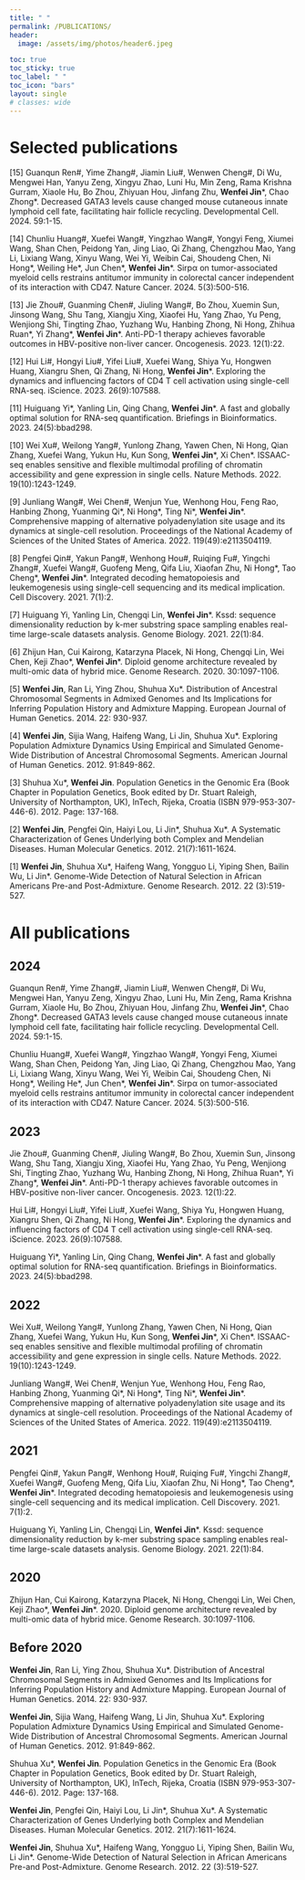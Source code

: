 ```yaml
---
title: " "
permalink: /PUBLICATIONS/
header:
  image: /assets/img/photos/header6.jpeg

toc: true
toc_sticky: true
toc_label: " "
toc_icon: "bars"
layout: single
# classes: wide
---
```


# Selected publications

[15]	Guanqun Ren#, Yime Zhang#, Jiamin Liu#, Wenwen Cheng#, Di Wu, Mengwei Han, Yanyu Zeng, Xingyu Zhao, Luni Hu, Min Zeng, Rama Krishna Gurram, Xiaole Hu, Bo Zhou, Zhiyuan Hou, Jinfang Zhu, **Wenfei Jin***, Chao Zhong\*. Decreased GATA3 levels cause changed mouse cutaneous innate lymphoid cell fate, facilitating hair follicle recycling. Developmental Cell. 2024. 59:1-15. <a href="https://pdf.sciencedirectassets.com/272236/1-s2.0-S1534580723X0015X/1-s2.0-S1534580724002685/main.pdf?X-Amz-Security-Token=IQoJb3JpZ2luX2VjENX%2F%2F%2F%2F%2F%2F%2F%2F%2F%2FwEaCXVzLWVhc3QtMSJIMEYCIQCjQ0gHb80kXcVdAuVCFtTDbMbLNXKz9aaa5WsmC2CXpAIhAP%2FzQWQLQaS0VS1chcECD8YvAvELGDzsZGdJYxbuLL2jKrsFCM7%2F%2F%2F%2F%2F%2F%2F%2F%2F%2FwEQBRoMMDU5MDAzNTQ2ODY1IgxRvBLEzDoIActjYPkqjwWI%2BZEWNqzgoatUXq%2BEexl4LCdkN6WhDZ6E0MDv6k2P4z5a6AY%2F3nvzArs7MBu%2FyteBYOhpAlT3qcoXJPopsbVqqfsVwhh6mfU4N9OyUwf1kMLw%2B6TNJvNP95xsFkq4X2wKbjUxq%2Bvtw%2BEXhcWdwfPm31IQcVFh%2BiOyaGHdNNKQz7sRidOBdn3PIvH94%2FnptegaAk%2FgIDusPoPPET50piURRhZ9kEL3CLx6ynqgQCXYWWptgnyuipPvAo9aZSEbAcMPGHrlwxfK%2Bkwt1YE1WkxOggwUND2N%2FjLHTbfXKFGQdD%2FD6TQqEKWDiBsSrSuFEIo3S2mTS%2BL4kfspfmeXsvhq9Oiqv4TYMgOmkfDK%2B2tWEzdpuQhqueF7n7UDCGet1uwmG%2FWABtTO1wdMfQm4b2ujEJz5ctPrZ9v%2FJ3HaNklQy8zA%2B8LMmkNr95vw80BnCkQDDG0xdGRhOBHkQkDD0PjBTzLbFmA%2FBk7CU5TBIgHeHcjpehlwpontXR6iJO2bg%2BHJKrhU0RI5GodonqPsm8f4GNpNUpgBOmykvosDLkGLvb7Qz3T4sNQr20%2BUxtE4ysF0RuAkbToecGf0Z5Zkuhp%2BTYmJjywOKXJCVJyEONGoi4ZjYjfZN35YGmimYFfMzepw2OKw5mLQSa12eOMIs0SLo2D5mAmBohqwNzVd9I6hliNZLBJAbQy6Uh9r%2BDjnwou7GZrjTUhV9u99qWLxIS%2BB5LZgny%2FWRbDyk2ZhbBYO7vnuRENJEvGftDa14fVyjODCZ1xsT08ES%2BSwVkxV%2B1XAfHCLrd%2FfzxFHM6fE899MGRzMlTXexdqJ%2BESwYEXiZY1jkfjoC8f9vEIKsDZNJ32IoSuG1%2BxCeo%2FBXFuQqaKUMLeJ9rUGOrABGe2sqEGtAEvX1CVr%2Bsxg8oOYimP7ITdT3QfdjN6WTWaPXJfPlVHmT0vAw%2FmcnAUYRpYbxpuKumWipumeLzoPzf5diwfu4h6umdvOrx%2BdZDM65e%2BCaWfhJuGWhbJhkHTuDSXQc6WmncqavHenZqmrFmlwqEUF49vt68D4ByJpXWAFR9GdP8InQWRDxTf0g0C5LQhyA%2F7O3DxIshiwYN1XeZNT%2FdszQCxseZO8EC9SX%2FA%3D&X-Amz-Algorithm=AWS4-HMAC-SHA256&X-Amz-Date=20240815T060828Z&X-Amz-SignedHeaders=host&X-Amz-Expires=300&X-Amz-Credential=ASIAQ3PHCVTY4WBJS73N%2F20240815%2Fus-east-1%2Fs3%2Faws4_request&X-Amz-Signature=185a18d8400ccd25a84821b00e8532efb2cdc9cb7e7ec14659bb10199ac4fedd&hash=52c88d0b705c42d3d7d959371c70828bf13762e375af45597eda7ed34347a8e6&host=68042c943591013ac2b2430a89b270f6af2c76d8dfd086a07176afe7c76c2c61&pii=S1534580724002685&tid=spdf-d511eb2a-d5d7-48c0-9fa5-6113e0c570cb&sid=3e7bcc943571d3478a38f2d61c9fe6b30207gxrqa&type=client&tsoh=d3d3LnNjaWVuY2VkaXJlY3QuY29t&ua=06095d07545755500e52&rr=8b3702a0dd120ee8&cc=cn" rel="nofollow noopener noreferrer"><i class="fa-solid fa-arrow-up-right-from-square" aria-hidden="true"></i></a>

[14]	Chunliu Huang#, Xuefei Wang#, Yingzhao Wang#, Yongyi Feng, Xiumei Wang, Shan Chen, Peidong Yan, Jing Liao, Qi Zhang, Chengzhou Mao, Yang Li, Lixiang Wang, Xinyu Wang, Wei Yi, Weibin Cai, Shoudeng Chen, Ni Hong\*, Weiling He\*, Jun Chen\*, **Wenfei Jin***. Sirpα on tumor-associated myeloid cells restrains antitumor immunity in colorectal cancer independent of its interaction with CD47. Nature Cancer. 2024. 5(3):500-516. <a href="https://www.nature.com/articles/s43018-023-00691-z" rel="nofollow noopener noreferrer"><i class="fa-solid fa-arrow-up-right-from-square" aria-hidden="true"></i></a>

[13]	Jie Zhou#, Guanming Chen#, Jiuling Wang#, Bo Zhou, Xuemin Sun, Jinsong Wang, Shu Tang, Xiangju Xing, Xiaofei Hu, Yang Zhao, Yu Peng, Wenjiong Shi, Tingting Zhao, Yuzhang Wu, Hanbing Zhong, Ni Hong, Zhihua Ruan\*, Yi Zhang\*, **Wenfei Jin***. Anti-PD-1 therapy achieves favorable outcomes in HBV-positive non-liver cancer. Oncogenesis. 2023. 12(1):22. <a href="https://www.nature.com/articles/s41389-023-00468-0" rel="nofollow noopener noreferrer"><i class="fa-solid fa-arrow-up-right-from-square" aria-hidden="true"></i></a>

[12]	Hui Li#, Hongyi Liu#, Yifei Liu#, Xuefei Wang, Shiya Yu, Hongwen Huang, Xiangru Shen, Qi Zhang, Ni Hong, **Wenfei Jin***. Exploring the dynamics and influencing factors of CD4 T cell activation using single-cell RNA-seq. iScience. 2023. 26(9):107588. <a href="https://pdf.sciencedirectassets.com/318494/1-s2.0-S2589004223X00091/1-s2.0-S2589004223016656/main.pdf?X-Amz-Security-Token=IQoJb3JpZ2luX2VjENb%2F%2F%2F%2F%2F%2F%2F%2F%2F%2FwEaCXVzLWVhc3QtMSJHMEUCIQDVkopK6Lanffd8exBbmndghd3BqiWC5f3VnxzzkHPK%2BwIgaGlakz3dseWihzAnRnhImLOizwnt4CyhisbLFrOD1NIquwUIz%2F%2F%2F%2F%2F%2F%2F%2F%2F%2F%2FARAFGgwwNTkwMDM1NDY4NjUiDCoiKRnLb5piMIO74SqPBahTmBPy%2FNgbVGeu6BLX42lFPoVC8tFVvff4VatHTzZuy8HeZ0Ti7lLVn4WOymNRR15XH4QTjpqSsY5D5RwkGTmojrotLGnpGpTyH2a3yQlM65VwpvIPECOaMFoEMLjmBjnh03voh5J1bNBSmc%2FaHq8yzx2qGmbl1rWjQV%2FZHHY1s7Ta71pB2rB0d8rfkrQ7V4erAXPDMfQBkP6UjSwBFZyG9KD3t8KH6XcG%2FYGAud4bEgouAPiRbVWlwfqPJJmOOfY47QeiDVoClD14GUDMaIvUuzptio%2FSI9DvXDRooRySVzSSSx%2BRxmS8gLfeQM3bnJOZTJxmVrYY2oiR5domKP6SCER4uGnkwgaL3qUNtbnTehTApk2SBKsX6zarS1qfUARSP7Cx4NQDbORL%2FsbV5UZWWVAudrexQnE%2BqaDMu4tUngtWycgfQXqVIt5BD21uZOeHunJ6UwdgbVg%2BrJiNQYY4zyvaaEidN2fR%2BF78SoDKOW6YCk24ZgWn6UE38d6btWIedDwNFd8ZAOjRjtgM4s579EUHR2ANcJ%2FcvcGL%2B7SbRtR3iY1Un2F3cNsSi%2BI70edYPbeYomga%2BUUJI16HaDa99gghsNSBfg%2F0xRJwwuhJ%2BLN6nZIcYU1bjVEV1tKag%2B8A7sEBU2n7L3QNVXkadb93ip2tkEgPqyrXeXFYLMH7L5HGzQZ%2BKr5V7zHqHEuD8c6YbQPR%2FMZMf4inaqiKEhMxJq%2BSqcmN3zyg4XCdc%2BcQlwX81pyFFz4EnJMLhdD%2BPLHwjN868GFKyYRc5bFpCQMFkcFOm369lhtKzwZk%2BM2kxxzTR7JyiYvzPmj5WYxm5I0ncwzdfHviO1hbMMUa2FZvsd5PmTyGugvfd9GcmoQwiqX2tQY6sQGpDPIfKExSl0WEbf9xOQede3%2FqVH27gNNLQsYD%2Fl7C0f4qzgmnN4VPp5Hlam0lfi%2BGjs0UfhU3L2DRIDPP3CIR9GTdWcDHQ%2BIzySS%2FMPz7ERavebCmtVoDxUXlf7%2BKN2aYv1rsc9BFffRKWwJv0HFxIu%2BUvBdhWfHPRbGkdEdZgNooHbW4I8uP71t06LuTpwJzyn7lm82mZJiKUvJOHfq4hOfwR5rhbPuhyddNXlk3moA%3D&X-Amz-Algorithm=AWS4-HMAC-SHA256&X-Amz-Date=20240815T062216Z&X-Amz-SignedHeaders=host&X-Amz-Expires=300&X-Amz-Credential=ASIAQ3PHCVTYYWG2P3VI%2F20240815%2Fus-east-1%2Fs3%2Faws4_request&X-Amz-Signature=bd824261cce0825e3cea6733ad19b57f0d8a3fc94438e85deae688d1e01e129f&hash=5594864def13228ed9b5f4fefe7a108230881626f878963a16fdbaa3c1d973a2&host=68042c943591013ac2b2430a89b270f6af2c76d8dfd086a07176afe7c76c2c61&pii=S2589004223016656&tid=spdf-fe969d5c-32d2-4269-8913-6c83dede23e7&sid=3e7bcc943571d3478a38f2d61c9fe6b30207gxrqa&type=client&tsoh=d3d3LnNjaWVuY2VkaXJlY3QuY29t&ua=06095d07545754540b54&rr=8b3716d68c6020f6&cc=cn" rel="nofollow noopener noreferrer"><i class="fa-solid fa-arrow-up-right-from-square" aria-hidden="true"></i></a>

[11]	Huiguang Yi\*, Yanling Lin, Qing Chang, **Wenfei Jin***. A fast and globally optimal solution for RNA-seq quantification. Briefings in Bioinformatics. 2023. 24(5):bbad298. <a href="https://watermark.silverchair.com/bbad298.pdf?token=AQECAHi208BE49Ooan9kkhW_Ercy7Dm3ZL_9Cf3qfKAc485ysgAAA34wggN6BgkqhkiG9w0BBwagggNrMIIDZwIBADCCA2AGCSqGSIb3DQEHATAeBglghkgBZQMEAS4wEQQMfQIDTwY09QszHOcnAgEQgIIDMWIXXvTzkQgGhct50cvGHCnQGABpV2NJShIgsI6td6tFQ5W8BFqNCNywaFZ2jHkeeRSMOfzHZ7cnTpdc7bL0XNxp2Hr11o-WNAr_6-qpf5pnyJzQhSMQvbh02MaA4dfQBpTLwnMuQT28LPuu7sGeURdLjQYFOkuDwacM2wfE6ZRyyORGaWmzWvDuelDC2moBmAXkmmes7SYTQ-kWJK-KO0eTyfK6lkMsqZIqBUKd2UKy5I7wstnXE5BcH9yqmhnqWI_eBreL92vTV5wtrcTb6lfgsE_n5GFv0hSyZ43N8C6oIY2hlvO--LBlmOmVOoDKaQN_njNAxN3PQIMFLJ0kJ42G_Q221idCEUT0k9P6bHdVArnQVsyqf9TJ3rvgeE-oCvHssWu_Rkiz4uBz2dYvuB8rvBBXhHmDLKKvaHTh4HxtzCH2PXxT_0NGbkXUtMxndVXXWn8et0eZte-tUNzWNjvBYk-Iou8aNNYaF1aizwaf71t4NJrmxB06gB6CzZcpqeZPKK7xMU4nB5NRQuQLy0s3hg9kqmbUmIgkzGl8fCSAzLH86dRHEZTWHBYtJYI1V4Z16NaBET24bAMznM5agtrhENsznp9du75LgIRLCBIT8mDFMPLxWBJCHUblu4xYygpbkWdxmjI7OWQTv3zNKArpVwm0-4_za9c1z3ja_ysBY9HP-PvtOJE3CcSfFYytIgH-o3_quknhQ3_baob7Jwm8B5XerwNg43uKYFJIeUfPmAKPNJFmai3l0g5XfOHUTYw7XUhx5X3uSGmU1nRhJXlFu0IJSH3dK1O2VXLHsnrFY4pXYaWBa2-9hHbeRS_F65VmRagZiJ4GeZ-7MObtMgzRuSlWbf41NK8_RsKTbQ-qpy0ewlvgGTIxPHcDoIeG_er8RClgvsduCEGXhXYle4q2pVMr_LfWfnekk2J6lht8BNEZjiHStQbgt7liABzO0N8CgPr55oEq3vZ8FIdaQygzPfDc-WT10Kpqk_u55i_ug0INgEhkkkMPpJhzEO_IrYs_t_D8iQeR-n60BbKahZqLVIrZvLDmuq8bbOmAw888htfvfv9OIMw6Gr7ZX36HwSA" rel="nofollow noopener noreferrer"><i class="fa-solid fa-arrow-up-right-from-square" aria-hidden="true"></i></a>

[10]	Wei Xu#, Weilong Yang#, Yunlong Zhang, Yawen Chen, Ni Hong, Qian Zhang, Xuefei Wang, Yukun Hu, Kun Song, **Wenfei Jin***, Xi Chen\*. ISSAAC-seq enables sensitive and flexible multimodal profiling of chromatin accessibility and gene expression in single cells. Nature Methods. 2022. 19(10):1243-1249.

[9]	Junliang Wang#, Wei Chen#, Wenjun Yue, Wenhong Hou, Feng Rao, Hanbing Zhong, Yuanming Qi\*, Ni Hong\*, Ting Ni\*, **Wenfei Jin***. Comprehensive mapping of alternative polyadenylation site usage and its dynamics at single-cell resolution. Proceedings of the National Academy of Sciences of the United States of America. 2022. 119(49):e2113504119.

[8]	Pengfei Qin#, Yakun Pang#, Wenhong Hou#, Ruiqing Fu#, Yingchi Zhang#, Xuefei Wang#, Guofeng Meng, Qifa Liu, Xiaofan Zhu, Ni Hong\*, Tao Cheng\*, **Wenfei Jin***. Integrated decoding hematopoiesis and leukemogenesis using single-cell sequencing and its medical implication. Cell Discovery. 2021. 7(1):2.

[7]	Huiguang Yi, Yanling Lin, Chengqi Lin, **Wenfei Jin***. Kssd: sequence dimensionality reduction by k-mer substring space sampling enables real-time large-scale datasets analysis. Genome Biology. 2021. 22(1):84.

[6]	Zhijun Han, Cui Kairong, Katarzyna Placek, Ni Hong, Chengqi Lin, Wei Chen, Keji Zhao\*, **Wenfei Jin***. Diploid genome architecture revealed by multi-omic data of hybrid mice. Genome Research. 2020. 30:1097-1106. 

[5]	**Wenfei Jin**, Ran Li, Ying Zhou, Shuhua Xu\*. Distribution of Ancestral Chromosomal Segments in Admixed Genomes and Its Implications for Inferring Population History and Admixture Mapping. European Journal of Human Genetics. 2014. 22: 930-937.

[4]	**Wenfei Jin**, Sijia Wang, Haifeng Wang, Li Jin, Shuhua Xu\*. Exploring Population Admixture Dynamics Using Empirical and Simulated Genome-Wide Distribution of Ancestral Chromosomal Segments. American Journal of Human Genetics. 2012. 91:849-862.

[3]	Shuhua Xu\*, **Wenfei Jin**. Population Genetics in the Genomic Era (Book Chapter in Population Genetics, Book edited by Dr. Stuart Raleigh, University of Northampton, UK), InTech, Rijeka, Croatia (ISBN 979-953-307-446-6). 2012. Page: 137-168.

[2]	**Wenfei Jin**, Pengfei Qin, Haiyi Lou, Li Jin\*, Shuhua Xu\*. A Systematic Characterization of Genes Underlying both Complex and Mendelian Diseases. Human Molecular Genetics. 2012. 21(7):1611-1624.

[1]	**Wenfei Jin**, Shuhua Xu\*, Haifeng Wang, Yongguo Li, Yiping Shen, Bailin Wu, Li Jin\*. Genome-Wide Detection of Natural Selection in African Americans Pre-and Post-Admixture. Genome Research. 2012. 22 (3):519-527.


# All publications

## 2024

Guanqun Ren#, Yime Zhang#, Jiamin Liu#, Wenwen Cheng#, Di Wu, Mengwei Han, Yanyu Zeng, Xingyu Zhao, Luni Hu, Min Zeng, Rama Krishna Gurram, Xiaole Hu, Bo Zhou, Zhiyuan Hou, Jinfang Zhu, **Wenfei Jin***, Chao Zhong\*. Decreased GATA3 levels cause changed mouse cutaneous innate lymphoid cell fate, facilitating hair follicle recycling. Developmental Cell. 2024. 59:1-15.

Chunliu Huang#, Xuefei Wang#, Yingzhao Wang#, Yongyi Feng, Xiumei Wang, Shan Chen, Peidong Yan, Jing Liao, Qi Zhang, Chengzhou Mao, Yang Li, Lixiang Wang, Xinyu Wang, Wei Yi, Weibin Cai, Shoudeng Chen, Ni Hong\*, Weiling He\*, Jun Chen\*, **Wenfei Jin***. Sirpα on tumor-associated myeloid cells restrains antitumor immunity in colorectal cancer independent of its interaction with CD47. Nature Cancer. 2024. 5(3):500-516.

## 2023

Jie Zhou#, Guanming Chen#, Jiuling Wang#, Bo Zhou, Xuemin Sun, Jinsong Wang, Shu Tang, Xiangju Xing, Xiaofei Hu, Yang Zhao, Yu Peng, Wenjiong Shi, Tingting Zhao, Yuzhang Wu, Hanbing Zhong, Ni Hong, Zhihua Ruan\*, Yi Zhang\*, **Wenfei Jin***. Anti-PD-1 therapy achieves favorable outcomes in HBV-positive non-liver cancer. Oncogenesis. 2023. 12(1):22.

Hui Li#, Hongyi Liu#, Yifei Liu#, Xuefei Wang, Shiya Yu, Hongwen Huang, Xiangru Shen, Qi Zhang, Ni Hong, **Wenfei Jin***. Exploring the dynamics and influencing factors of CD4 T cell activation using single-cell RNA-seq. iScience. 2023. 26(9):107588.

Huiguang Yi\*, Yanling Lin, Qing Chang, **Wenfei Jin***. A fast and globally optimal solution for RNA-seq quantification. Briefings in Bioinformatics. 2023. 24(5):bbad298.


## 2022

Wei Xu#, Weilong Yang#, Yunlong Zhang, Yawen Chen, Ni Hong, Qian Zhang, Xuefei Wang, Yukun Hu, Kun Song, **Wenfei Jin***, Xi Chen\*. ISSAAC-seq enables sensitive and flexible multimodal profiling of chromatin accessibility and gene expression in single cells. Nature Methods. 2022. 19(10):1243-1249.

Junliang Wang#, Wei Chen#, Wenjun Yue, Wenhong Hou, Feng Rao, Hanbing Zhong, Yuanming Qi\*, Ni Hong\*, Ting Ni\*, **Wenfei Jin***. Comprehensive mapping of alternative polyadenylation site usage and its dynamics at single-cell resolution. Proceedings of the National Academy of Sciences of the United States of America. 2022. 119(49):e2113504119.

## 2021

Pengfei Qin#, Yakun Pang#, Wenhong Hou#, Ruiqing Fu#, Yingchi Zhang#, Xuefei Wang#, Guofeng Meng, Qifa Liu, Xiaofan Zhu, Ni Hong\*, Tao Cheng\*, **Wenfei Jin***. Integrated decoding hematopoiesis and leukemogenesis using single-cell sequencing and its medical implication. Cell Discovery. 2021. 7(1):2.

Huiguang Yi, Yanling Lin, Chengqi Lin, **Wenfei Jin***. Kssd: sequence dimensionality reduction by k-mer substring space sampling enables real-time large-scale datasets analysis. Genome Biology. 2021. 22(1):84.

## 2020

Zhijun Han, Cui Kairong, Katarzyna Placek, Ni Hong, Chengqi Lin, Wei Chen, Keji Zhao\*, **Wenfei Jin***. 2020. Diploid genome architecture revealed by multi-omic data of hybrid mice. Genome Research. 30:1097-1106. 


## Before 2020

**Wenfei Jin**, Ran Li, Ying Zhou, Shuhua Xu\*. Distribution of Ancestral Chromosomal Segments in Admixed Genomes and Its Implications for Inferring Population History and Admixture Mapping. European Journal of Human Genetics. 2014. 22: 930-937.

**Wenfei Jin**, Sijia Wang, Haifeng Wang, Li Jin, Shuhua Xu\*. Exploring Population Admixture Dynamics Using Empirical and Simulated Genome-Wide Distribution of Ancestral Chromosomal Segments. American Journal of Human Genetics. 2012. 91:849-862.

Shuhua Xu\*, **Wenfei Jin**. Population Genetics in the Genomic Era (Book Chapter in Population Genetics, Book edited by Dr. Stuart Raleigh, University of Northampton, UK), InTech, Rijeka, Croatia (ISBN 979-953-307-446-6). 2012. Page: 137-168.

**Wenfei Jin**, Pengfei Qin, Haiyi Lou, Li Jin\*, Shuhua Xu\*. A Systematic Characterization of Genes Underlying both Complex and Mendelian Diseases. Human Molecular Genetics. 2012. 21(7):1611-1624.

**Wenfei Jin**, Shuhua Xu\*, Haifeng Wang, Yongguo Li, Yiping Shen, Bailin Wu, Li Jin\*. Genome-Wide Detection of Natural Selection in African Americans Pre-and Post-Admixture. Genome Research. 2012. 22 (3):519-527.


